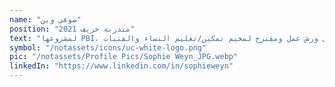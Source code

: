 ```yaml
---
name: "صوفي وين"
position: "متدربة خريف 2021"
text: "لمشروعها PBI، عملت صوفي على مشروع إدارة نفايات وادي أغونديس، حيث قامت بالبحث حول تصميم مساحة لغسيل الملابس تسيطر على جريان مياه الصرف الصحي وطرق إعادة استخدام نفايات البلاستيك. ولمشروعها الشخصي، عملت صوفي على ورش عمل ومقترح لمخيم تمكين/تعليم النساء والفتيات."
symbol: "/notassets/icons/uc-white-logo.png"
pic: "/notassets/Profile Pics/Sophie Weyn_JPG.webp"
linkedIn: "https://www.linkedin.com/in/sophieweyn"
---
```

